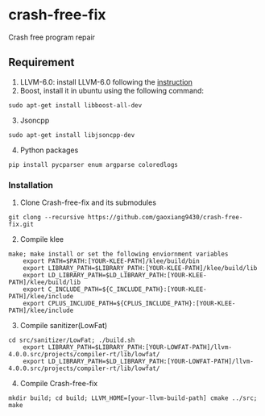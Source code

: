 # crash-free-fix
Crash free program repair

## Requirement

1. LLVM-6.0: install LLVM-6.0 following the [instruction](https://llvm.org/docs/GettingStarted.html)
2. Boost, install it in ubuntu using the following command:
```
sudo apt-get install libboost-all-dev
```
3. Jsoncpp
```
sudo apt-get install libjsoncpp-dev
```
4. Python packages
```
pip install pycparser enum argparse coloredlogs
```

### Installation
1. Clone Crash-free-fix and its submodules
```
git clong --recursive https://github.com/gaoxiang9430/crash-free-fix.git
```
2. Compile klee
```
make; make install or set the following enviornment variables
	export PATH=$PATH:[YOUR-KLEE-PATH]/klee/build/bin
	export LIBRARY_PATH=$LIBRARY_PATH:[YOUR-KLEE-PATH]/klee/build/lib
	export LD_LIBRARY_PATH=$LD_LIBRARY_PATH:[YOUR-KLEE-PATH]/klee/build/lib
	export C_INCLUDE_PATH=${C_INCLUDE_PATH}:[YOUR-KLEE-PATH]/klee/include
	export CPLUS_INCLUDE_PATH=${CPLUS_INCLUDE_PATH}:[YOUR-KLEE-PATH]/klee/include
```
3. Compile sanitizer(LowFat) 
```
cd src/sanitizer/LowFat; ./build.sh
	export LIBRARY_PATH=$LIBRARY_PATH:[YOUR-LOWFAT-PATH]/llvm-4.0.0.src/projects/compiler-rt/lib/lowfat/
	export LD_LIBRARY_PATH=$LD_LIBRARY_PATH:[YOUR-LOWFAT-PATH]/llvm-4.0.0.src/projects/compiler-rt/lib/lowfat/
```
4. Compile Crash-free-fix
```
mkdir build; cd build; LLVM_HOME=[your-llvm-build-path] cmake ../src; make
```


